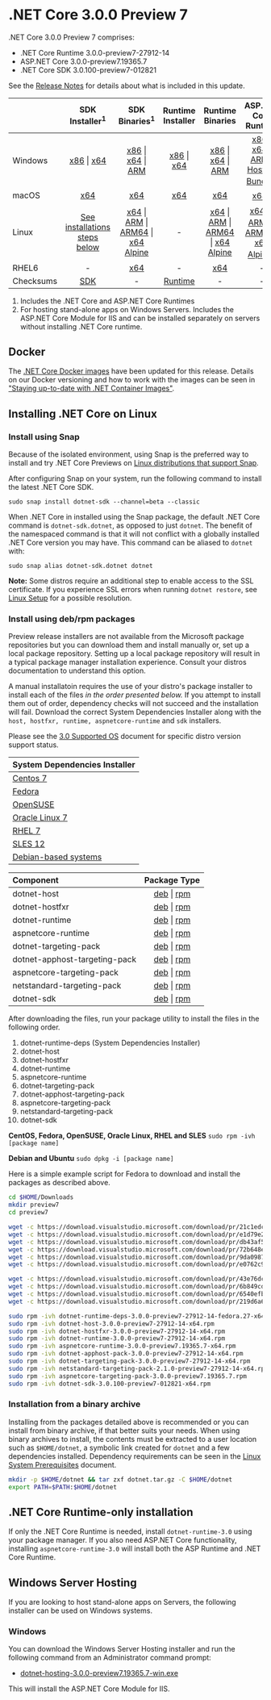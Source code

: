 # .NET Core 3.0.0 Preview 7

.NET Core 3.0.0 Preview 7 comprises:

* .NET Core Runtime 3.0.0-preview7-27912-14
* ASP.NET Core 3.0.0-preview7.19365.7
* .NET Core SDK 3.0.100-preview7-012821

See the [Release Notes][release-notes] for details about what is included in this update.

|           | SDK Installer<sup>1</sup>                        | SDK Binaries<sup>1</sup>                 | Runtime Installer                                        | Runtime Binaries                                 | ASP.NET Core Runtime           |
| --------- | :------------------------------------------:     | :----------------------:                 | :---------------------------:                            | :-------------------------:                      | :-----------------:            |
| Windows   | [x86][dotnet-sdk-win-x86.exe] \| [x64][dotnet-sdk-win-x64.exe] | [x86][dotnet-sdk-win-x86.zip] \| [x64][dotnet-sdk-win-x64.zip] \| [ARM][dotnet-sdk-win-arm.zip] | [x86][dotnet-runtime-win-x86.exe] \| [x64][dotnet-runtime-win-x64.exe] | [x86][dotnet-runtime-win-x86.zip] \| [x64][dotnet-runtime-win-x64.zip] \| [ARM][dotnet-runtime-win-arm.zip] | [x86][aspnetcore-runtime-win-x86.exe] \| [x64][aspnetcore-runtime-win-x64.exe] \| [ARM][aspnetcore-runtime-win-arm.zip] \| <br> [Hosting Bundle][dotnet-hosting-win.exe]<sup>2</sup> |
| macOS     | [x64][dotnet-sdk-osx-x64.pkg]  | [x64][dotnet-sdk-osx-x64.tar.gz]     | [x64][dotnet-runtime-osx-x64.pkg] | [x64][dotnet-runtime-osx-x64.tar.gz] | [x64][aspnetcore-runtime-osx-x64.tar.gz]<sup>1</sup>
| Linux     | [See installations steps below][linux-install]   | [x64][dotnet-sdk-linux-x64.tar.gz] \| [ARM][dotnet-sdk-linux-arm.tar.gz] \| [ARM64][dotnet-sdk-linux-arm64.tar.gz] \| [x64 Alpine][dotnet-sdk-linux-musl-x64.tar.gz] | - | [x64][dotnet-runtime-linux-x64.tar.gz] \| [ARM][dotnet-runtime-linux-arm.tar.gz] \| [ARM64][dotnet-runtime-linux-arm64.tar.gz] \| [x64 Alpine][dotnet-runtime-linux-musl-x64.tar.gz] | [x64][aspnetcore-runtime-linux-x64.tar.gz]<sup>1</sup>  \| [ARM][aspnetcore-runtime-linux-arm.tar.gz]<sup>1</sup> \| [ARM64][aspnetcore-runtime-linux-arm64.tar.gz] \| [x64 Alpine][aspnetcore-runtime-linux-musl-x64.tar.gz]<sup>1</sup> |
| RHEL6     | -                                                | [x64][dotnet-sdk-rhel.6-x64.tar.gz]                    | -                                                        | [x64][dotnet-runtime-rhel.6-x64.tar.gz] | - |
| Checksums | [SDK][checksums-sdk]                             | -                                        | [Runtime][checksums-runtime]                             | - | - |

1. Includes the .NET Core and ASP.NET Core Runtimes
2. For hosting stand-alone apps on Windows Servers. Includes the ASP.NET Core Module for IIS and can be installed separately on servers without installing .NET Core runtime.

## Docker

The [.NET Core Docker images](https://hub.docker.com/r/microsoft/dotnet/) have been updated for this release. Details on our Docker versioning and how to work with the images can be seen in ["Staying up-to-date with .NET Container Images"](https://devblogs.microsoft.com/dotnet/staying-up-to-date-with-net-container-images/).

## Installing .NET Core on Linux

### Install using Snap

Because of the isolated environment, using Snap is the preferred way to install and try .NET Core Previews on [Linux distributions that support Snap](https://docs.snapcraft.io/installing-snapd/6735).

After configuring Snap on your system, run the following command to install the latest .NET Core SDK.

`sudo snap install dotnet-sdk --channel=beta --classic`

When .NET Core in installed using the Snap package, the default .NET Core command is `dotnet-sdk.dotnet`, as opposed to just `dotnet`. The benefit of the namespaced command is that it will not conflict with a globally installed .NET Core version you may have. This command can be aliased to `dotnet` with:

`sudo snap alias dotnet-sdk.dotnet dotnet`

**Note:** Some distros require an additional step to enable access to the SSL certificate. If you experience SSL errors when running `dotnet restore`, see [Linux Setup](https://github.com/dotnet/core/blob/main/Documentation/linux-setup.md) for a possible resolution.

### Install using deb/rpm packages

Preview release installers are not available from the Microsoft package repositories but you can download them and install manually or, set up a local package repository. Setting up a local package repository will result in a typical package manager installation experience. Consult your distros documentation to understand this option.

A manual installatoin requires the use of your distro's package installer to install each of the files *in the order presented below.* If you attempt to install them out of order, dependency checks will not succeed and the installation will fail. Download the correct System Dependencies Installer along with the `host, hostfxr, runtime, aspnetcore-runtime` and `sdk` installers.

Please see the [3.0 Supported OS](https://github.com/dotnet/core/blob/main/release-notes/3.0/3.0-supported-os.md) document for specific distro version support status.

| **System Dependencies Installer** |
| :-- |
| [Centos 7][dotnet-runtime-deps-centos.7-x64.rpm] |
| [Fedora][dotnet-runtime-deps-fedora.27-x64.rpm] |
| [OpenSUSE][dotnet-runtime-deps-opensuse.42-x64.rpm] |
| [Oracle Linux 7][dotnet-runtime-deps-oraclelinux.7-x64.rpm] |
| [RHEL 7][dotnet-runtime-deps-rhel.7-x64.rpm] |
| [SLES 12][dotnet-runtime-deps-sles.12-x64.rpm] |
| [Debian-based systems][dotnet-runtime-deps-x64.deb] |

| **Component** | **Package Type** |
| :--- | :---: |
| dotnet-host | [deb][dotnet-host-x64.deb] \| [rpm][dotnet-host-x64.rpm] |
| dotnet-hostfxr | [deb][dotnet-hostfxr-x64.deb] \| [rpm][dotnet-hostfxr-x64.rpm] |
| dotnet-runtime | [deb][dotnet-runtime-x64.deb] \| [rpm][dotnet-runtime-x64.rpm] |
| aspnetcore-runtime | [deb][aspnetcore-runtime-x64.deb] \| [rpm][aspnetcore-runtime-x64.rpm] |
| dotnet-targeting-pack | [deb][dotnet-targeting-pack-x64.deb] \| [rpm][dotnet-targeting-pack-x64.rpm] |
| dotnet-apphost-targeting-pack | [deb][dotnet-apphost-pack-x64.deb] \| [rpm][dotnet-apphost-pack-x64.rpm] |
| aspnetcore-targeting-pack | [deb][aspnetcore-targeting-pack.deb] \| [rpm][aspnetcore-targeting-pack.rpm] |
| netstandard-targeting-pack | [deb][netstandard-targeting-pack-x64.deb] \| [rpm][netstandard-targeting-pack-x64.rpm] |
| dotnet-sdk | [deb][dotnet-sdk-x64.deb] \| [rpm][dotnet-sdk-x64.rpm] |

After downloading the files, run your package utility to install the files in the following order.

1. dotnet-runtime-deps (System Dependencies Installer)
2. dotnet-host
3. dotnet-hostfxr
4. dotnet-runtime
5. aspnetcore-runtime
6. dotnet-targeting-pack
7. dotnet-apphost-targeting-pack
8. aspnetcore-targeting-pack
9. netstandard-targeting-pack
10. dotnet-sdk

**CentOS, Fedora, OpenSUSE, Oracle Linux, RHEL and SLES**
`sudo rpm -ivh [package name]`

**Debian and Ubuntu**
`sudo dpkg -i [package name]`

Here is a simple example script for Fedora to download and install the packages as described above.

``` bash
cd $HOME/Downloads
mkdir preview7
cd preview7

wget -c https://download.visualstudio.microsoft.com/download/pr/21c1edcc-4296-45fe-9e09-b5f0b992ec04/4119552e4774c7d2289cdac1b41d005d/dotnet-host-3.0.0-preview7-27912-14-x64.rpm
wget -c https://download.visualstudio.microsoft.com/download/pr/e1d79e2c-7d95-46be-a394-7ada4821fdb9/3a36e07e3d8db39db289123fa0c339eb/dotnet-hostfxr-3.0.0-preview7-27912-14-x64.rpm
wget -c https://download.visualstudio.microsoft.com/download/pr/db43af51-c07c-4ce2-8ac9-ea3ef2c6ab9a/9fe1680c15cb421765e18a010fe8d4e8/dotnet-runtime-3.0.0-preview7-27912-14-x64.rpm
wget -c https://download.visualstudio.microsoft.com/download/pr/72b648e4-3f67-4311-86a6-5a7ccb29905a/d7252cc35caaab93516eb3acef41fcce/dotnet-runtime-deps-3.0.0-preview7-27912-14-fedora.27-x64.rpm
wget -c https://download.visualstudio.microsoft.com/download/pr/9da0987c-e44a-4e20-b6d7-7fe8710af24f/c8398b1c24181cb401481bfda1d91951/aspnetcore-runtime-3.0.0-preview7.19365.7-x64.rpm
wget -c https://download.visualstudio.microsoft.com/download/pr/e0762c9a-6e37-410d-9b32-254f3f19106a/bc7f3d5980afb56aae800f91388cba9d/dotnet-sdk-3.0.100-preview7-012821-x64.rpm

wget -c https://download.visualstudio.microsoft.com/download/pr/43e76dc3-cfd3-42e0-b94e-9c0f9beb2fb1/14a7ca8b7ead99847fc5b4c0ca695a59/dotnet-apphost-pack-3.0.0-preview7-27912-14-x64.rpm
wget -c https://download.visualstudio.microsoft.com/download/pr/6b849cd7-8bc4-4825-9896-1a4dad65a0a0/deb315e5aa6514ca2cec7609612dca79/dotnet-targeting-pack-3.0.0-preview7-27912-14-x64.rpm
wget -c https://download.visualstudio.microsoft.com/download/pr/6540efb8-9920-4055-99d2-fb4c43553490/6d40a70c3b6402e5aa6fa10e5de74850/netstandard-targeting-pack-2.1.0-preview7-27912-14-x64.rpm
wget -c https://download.visualstudio.microsoft.com/download/pr/219d6a6b-1d89-4568-b948-59fe9e641f74/d2538df6dceb35a292a2f87a494d6b1b/aspnetcore-targeting-pack-3.0.0-preview7.19365.7.rpm

sudo rpm -ivh dotnet-runtime-deps-3.0.0-preview7-27912-14-fedora.27-x64.rpm
sudo rpm -ivh dotnet-host-3.0.0-preview7-27912-14-x64.rpm
sudo rpm -ivh dotnet-hostfxr-3.0.0-preview7-27912-14-x64.rpm
sudo rpm -ivh dotnet-runtime-3.0.0-preview7-27912-14-x64.rpm
sudo rpm -ivh aspnetcore-runtime-3.0.0-preview7.19365.7-x64.rpm
sudo rpm -ivh dotnet-apphost-pack-3.0.0-preview7-27912-14-x64.rpm
sudo rpm -ivh dotnet-targeting-pack-3.0.0-preview7-27912-14-x64.rpm
sudo rpm -ivh netstandard-targeting-pack-2.1.0-preview7-27912-14-x64.rpm
sudo rpm -ivh aspnetcore-targeting-pack-3.0.0-preview7.19365.7.rpm
sudo rpm -ivh dotnet-sdk-3.0.100-preview7-012821-x64.rpm
```

### Installation from a binary archive

Installing from the packages detailed above is recommended or you can install from binary archive, if that better suits your needs. When using binary archives to install, the contents must be extracted to a user location such as `$HOME/dotnet`, a symbolic link created for `dotnet` and a few dependencies installed. Dependency requirements can be seen in the [Linux System Prerequisites](https://github.com/dotnet/core/blob/main/Documentation/linux-prereqs.md) document.

```bash
mkdir -p $HOME/dotnet && tar zxf dotnet.tar.gz -C $HOME/dotnet
export PATH=$PATH:$HOME/dotnet
```

## .NET Core Runtime-only installation

If only the .NET Core Runtime is needed, install `dotnet-runtime-3.0` using your package manager. If you also need ASP.NET Core functionality, installing `aspnetcore-runtime-3.0` will install both the ASP Runtime and .NET Core Runtime.

## Windows Server Hosting

If you are looking to host stand-alone apps on Servers, the following installer can be used on Windows systems.

### Windows

You can download the Windows Server Hosting installer and run the following command from an Administrator command prompt:

* [dotnet-hosting-3.0.0-preview7.19365.7-win.exe][dotnet-hosting-win.exe]

This will install the ASP.NET Core Module for IIS.

[blob-runtime]: https://dotnetcli.blob.core.windows.net/dotnet/Runtime/
[blob-sdk]: https://dotnetcli.blob.core.windows.net/dotnet/Sdk/
[release-notes]: https://github.com/dotnet/core/blob/main/release-notes/3.0/preview/3.0.0-preview7.md

[dotnet-host-x64.deb]: https://download.visualstudio.microsoft.com/download/pr/75df8900-3c7c-4c83-a142-ac464aba5424/2b9621b80f3e6777d436f6aabaaced27/dotnet-host-3.0.0-preview7-27912-14-x64.deb
[dotnet-host-x64.rpm]: https://download.visualstudio.microsoft.com/download/pr/21c1edcc-4296-45fe-9e09-b5f0b992ec04/4119552e4774c7d2289cdac1b41d005d/dotnet-host-3.0.0-preview7-27912-14-x64.rpm
[dotnet-hostfxr-x64.deb]: https://download.visualstudio.microsoft.com/download/pr/14afe93a-0608-455f-835d-21bad58b79c5/0bdf5dea07ed8b2724a4a9b4f2e291c5/dotnet-hostfxr-3.0.0-preview7-27912-14-x64.deb
[dotnet-hostfxr-x64.rpm]: https://download.visualstudio.microsoft.com/download/pr/e1d79e2c-7d95-46be-a394-7ada4821fdb9/3a36e07e3d8db39db289123fa0c339eb/dotnet-hostfxr-3.0.0-preview7-27912-14-x64.rpm

[dotnet-runtime-linux-arm.tar.gz]: https://download.visualstudio.microsoft.com/download/pr/02a60af9-15e0-4635-9f50-7394c181cecd/e19f0798e496e6625811f9779df939fc/dotnet-runtime-3.0.0-preview7-27912-14-linux-arm.tar.gz
[dotnet-runtime-linux-arm64.tar.gz]: https://download.visualstudio.microsoft.com/download/pr/d9095852-56f2-421a-a322-b254c9f5d106/dc71dc5bc53c81e868d40221316c9a09/dotnet-runtime-3.0.0-preview7-27912-14-linux-arm64.tar.gz
[dotnet-runtime-linux-musl-x64.tar.gz]: https://download.visualstudio.microsoft.com/download/pr/523c8c81-e023-482c-83a5-1723ea48e104/2032044c9402893bcec6c6fb32d9c0ba/dotnet-runtime-3.0.0-preview7-27912-14-linux-musl-x64.tar.gz
[dotnet-runtime-linux-x64.tar.gz]: https://download.visualstudio.microsoft.com/download/pr/8ac39a59-0f01-4f2d-8a3b-41b7b6d01f21/e2db10c3498c7344aa6847721a8cb832/dotnet-runtime-3.0.0-preview7-27912-14-linux-x64.tar.gz
[dotnet-runtime-osx-x64.pkg]: https://download.visualstudio.microsoft.com/download/pr/519eb30b-5850-4b5e-a874-82df9bab07fb/0fc500b49aee8b59e6b8eac668f818e4/dotnet-runtime-3.0.0-preview7-27912-14-osx-x64.pkg
[dotnet-runtime-osx-x64.tar.gz]: https://download.visualstudio.microsoft.com/download/pr/38d85975-b7e9-4eb9-ab6a-cae6d09e5ef0/2763b3065f1e2bf6951e26557282bb82/dotnet-runtime-3.0.0-preview7-27912-14-osx-x64.tar.gz
[dotnet-runtime-rhel.6-x64.tar.gz]: https://download.visualstudio.microsoft.com/download/pr/9a403fa2-5072-456e-8312-746d1b846f7a/65301afee6825496555e30cedddc67c8/dotnet-runtime-3.0.0-preview7-27912-14-rhel.6-x64.tar.gz
[dotnet-runtime-win-arm.zip]: https://download.visualstudio.microsoft.com/download/pr/413e4397-a862-485f-ae54-9ba2f01ee6a1/722c79fd7b8ee394e4d38fb0093d2ead/dotnet-runtime-3.0.0-preview7-27912-14-win-arm.zip
[dotnet-runtime-win-x64.exe]: https://download.visualstudio.microsoft.com/download/pr/9ef148e5-e1e2-46a5-a0bf-c556cc999204/d0e0882b1fb57b7fcf850e80ada3df4f/dotnet-runtime-3.0.0-preview7-27912-14-win-x64.exe
[dotnet-runtime-win-x64.zip]: https://download.visualstudio.microsoft.com/download/pr/7b03088b-2ab1-4a29-abd8-287e990946d4/498f424a6bda8e369806e4a765eb37db/dotnet-runtime-3.0.0-preview7-27912-14-win-x64.zip
[dotnet-runtime-win-x86.exe]: https://download.visualstudio.microsoft.com/download/pr/5dd5f4db-81b6-42d0-9a9d-b6457ef231b8/68800a8d75cc2dc92b0816b4acdeee33/dotnet-runtime-3.0.0-preview7-27912-14-win-x86.exe
[dotnet-runtime-win-x86.zip]: https://download.visualstudio.microsoft.com/download/pr/8832b0fc-e294-4ff4-829b-051655e09073/2b9f733971983809fa7811abc01b1881/dotnet-runtime-3.0.0-preview7-27912-14-win-x86.zip
[dotnet-runtime-x64.deb]: https://download.visualstudio.microsoft.com/download/pr/e091a028-ba39-4fa7-b67e-ea94cc17c796/486715c7f03753721d3e36eb2802b78a/dotnet-runtime-3.0.0-preview7-27912-14-x64.deb
[dotnet-runtime-x64.rpm]: https://download.visualstudio.microsoft.com/download/pr/db43af51-c07c-4ce2-8ac9-ea3ef2c6ab9a/9fe1680c15cb421765e18a010fe8d4e8/dotnet-runtime-3.0.0-preview7-27912-14-x64.rpm
[dotnet-runtime-deps-centos.7-x64.rpm]: https://download.visualstudio.microsoft.com/download/pr/422a9ec8-ea7b-4c9a-a4f4-5c2fe97c5d03/4223ae36afed5b281c5ae67a641e6a16/dotnet-runtime-deps-3.0.0-preview7-27912-14-centos.7-x64.rpm
[dotnet-runtime-deps-fedora.27-x64.rpm]: https://download.visualstudio.microsoft.com/download/pr/72b648e4-3f67-4311-86a6-5a7ccb29905a/d7252cc35caaab93516eb3acef41fcce/dotnet-runtime-deps-3.0.0-preview7-27912-14-fedora.27-x64.rpm
[dotnet-runtime-deps-opensuse.42-x64.rpm]: https://download.visualstudio.microsoft.com/download/pr/faa95feb-79e1-4a15-ab9b-f09d7ba95c23/c9effc067e18a3a72db36c16683dd00a/dotnet-runtime-deps-3.0.0-preview7-27912-14-opensuse.42-x64.rpm
[dotnet-runtime-deps-oraclelinux.7-x64.rpm]: https://download.visualstudio.microsoft.com/download/pr/6aaffc73-62d5-4642-8877-2605c3be5781/0be97744d82d73f6e1db842d0dfd2185/dotnet-runtime-deps-3.0.0-preview7-27912-14-oraclelinux.7-x64.rpm
[dotnet-runtime-deps-rhel.7-x64.rpm]: https://download.visualstudio.microsoft.com/download/pr/cb7bdfbc-6535-4197-8b91-daed8438d43d/6a2f3f1b55458426587da52e2d29e387/dotnet-runtime-deps-3.0.0-preview7-27912-14-rhel.7-x64.rpm
[dotnet-runtime-deps-sles.12-x64.rpm]: https://download.visualstudio.microsoft.com/download/pr/598d1ea4-6d87-4612-876a-d7f505473fd8/cf2a4f643df307ff5f3a124f82eed8ae/dotnet-runtime-deps-3.0.0-preview7-27912-14-sles.12-x64.rpm
[dotnet-runtime-deps-x64.deb]: https://download.visualstudio.microsoft.com/download/pr/d2aa2c7e-d7f5-4868-9217-63f8b5a9cc2e/d25435ba6ff71c8959c89eb3ab8dcd21/dotnet-runtime-deps-3.0.0-preview7-27912-14-x64.deb

[aspnetcore-runtime-linux-arm.tar.gz]: https://download.visualstudio.microsoft.com/download/pr/e4aec681-f869-494b-84b7-8891ed57f14c/44748bf22dec06c9a8c24b2c4b1dc343/aspnetcore-runtime-3.0.0-preview7.19365.7-linux-arm.tar.gz
[aspnetcore-runtime-linux-arm64.tar.gz]: https://download.visualstudio.microsoft.com/download/pr/8c05daa0-f842-4f54-857d-94f066aec7bd/6206defbf72869fbc17a717edb0e5aec/aspnetcore-runtime-3.0.0-preview7.19365.7-linux-arm64.tar.gz
[aspnetcore-runtime-linux-musl-x64.tar.gz]: https://download.visualstudio.microsoft.com/download/pr/e95772a9-f0e5-45f4-b06d-3b53b75ccb28/d180b377fcc9fb805569a565ed5a9ab9/aspnetcore-runtime-3.0.0-preview7.19365.7-linux-musl-x64.tar.gz
[aspnetcore-runtime-linux-x64.tar.gz]: https://download.visualstudio.microsoft.com/download/pr/02241c22-f7c1-4eb9-a599-02c3b27461f0/00725bf30e6deadc0facc9a1757d0eea/aspnetcore-runtime-3.0.0-preview7.19365.7-linux-x64.tar.gz
[aspnetcore-runtime-osx-x64.tar.gz]: https://download.visualstudio.microsoft.com/download/pr/7b6c1370-8878-4203-8d4b-16ef649e9c3e/c9184449bb94f844150b04480006e3fd/aspnetcore-runtime-3.0.0-preview7.19365.7-osx-x64.tar.gz
[aspnetcore-runtime-rh.rhel.7-x64.rpm]: https://download.visualstudio.microsoft.com/download/pr/2fa0a3dc-5e14-4916-82a3-f11fff13e8c1/71bddc4ecefc2992ea2f20fa4c3cda75/aspnetcore-runtime-3.0.0-preview7.19365.7-rh.rhel.7-x64.rpm
[aspnetcore-runtime-win-arm.zip]: https://download.visualstudio.microsoft.com/download/pr/02804c86-4380-4f12-a2a7-e5a1503582a3/ea1083125d4fcd1457001ad9de239922/aspnetcore-runtime-3.0.0-preview7.19365.7-win-arm.zip
[aspnetcore-runtime-win-x64.exe]: https://download.visualstudio.microsoft.com/download/pr/3e73f590-8f63-4971-b382-1845e0f165d2/d3383b1cda46753f0ff351d702d5e416/aspnetcore-runtime-3.0.0-preview7.19365.7-win-x64.exe
[aspnetcore-runtime-win-x64.zip]: https://download.visualstudio.microsoft.com/download/pr/d7198b9e-fd9b-41ca-b6ab-910aaf9fe430/63fa5f438935ded6f56fa676cfac126b/aspnetcore-runtime-3.0.0-preview7.19365.7-win-x64.zip
[aspnetcore-runtime-win-x86.exe]: https://download.visualstudio.microsoft.com/download/pr/0fc46441-25dd-4058-b4e7-b1d16ae95382/5cfb6abe90b1d003dea5e295c6d2e4c2/aspnetcore-runtime-3.0.0-preview7.19365.7-win-x86.exe
[aspnetcore-runtime-win-x86.zip]: https://download.visualstudio.microsoft.com/download/pr/8aac48a1-f2ec-4592-8cb8-e037e8439eaf/7469a9bde5afb34d37a9d9a42e9ba281/aspnetcore-runtime-3.0.0-preview7.19365.7-win-x86.zip
[aspnetcore-runtime-x64.deb]: https://download.visualstudio.microsoft.com/download/pr/24905020-03ea-4cfc-9362-c48067865fb1/9bf81548b0121de0e92565d99b2680c0/aspnetcore-runtime-3.0.0-preview7.19365.7-x64.deb
[aspnetcore-runtime-x64.rpm]: https://download.visualstudio.microsoft.com/download/pr/9da0987c-e44a-4e20-b6d7-7fe8710af24f/c8398b1c24181cb401481bfda1d91951/aspnetcore-runtime-3.0.0-preview7.19365.7-x64.rpm
[aspnetcore-targeting-pack.deb]: https://download.visualstudio.microsoft.com/download/pr/ab736c3a-7d76-4e4f-bb38-276a8461f136/e52cd442cf11475581d648c70e9a0fe9/aspnetcore-targeting-pack-3.0.0-preview7.19365.7.deb
[aspnetcore-targeting-pack.rpm]: https://download.visualstudio.microsoft.com/download/pr/219d6a6b-1d89-4568-b948-59fe9e641f74/d2538df6dceb35a292a2f87a494d6b1b/aspnetcore-targeting-pack-3.0.0-preview7.19365.7.rpm
[dotnet-hosting-win.exe]: https://download.visualstudio.microsoft.com/download/pr/bf79e503-defd-4034-a5d4-a5c055f5d589/7383e4dac92dc0cc7f1075321d6394c6/dotnet-hosting-3.0.0-preview7.19365.7-win.exe

[dotnet-sdk-linux-arm.tar.gz]: https://download.visualstudio.microsoft.com/download/pr/11d6ec80-4d7f-4100-8a54-809ed30b203e/1c0267225b22437aca9fdfe04160d1d5/dotnet-sdk-3.0.100-preview7-012821-linux-arm.tar.gz
[dotnet-sdk-linux-arm64.tar.gz]: https://download.visualstudio.microsoft.com/download/pr/bfc59591-60a7-47e4-80ac-c345c70daf71/38efa2e4d9a70e35e85145e7da88aa54/dotnet-sdk-3.0.100-preview7-012821-linux-arm64.tar.gz
[dotnet-sdk-linux-musl-x64.tar.gz]: https://download.visualstudio.microsoft.com/download/pr/39a668ec-feee-4655-bae9-7d2d276e3158/7df1b578dccaba181527f60d5390955a/dotnet-sdk-3.0.100-preview7-012821-linux-musl-x64.tar.gz
[dotnet-sdk-linux-x64.tar.gz]: https://download.visualstudio.microsoft.com/download/pr/c624c5d6-0e9c-4dd9-9506-6b197ef44dc8/ad61b332f3abcc7dec3a49434e4766e1/dotnet-sdk-3.0.100-preview7-012821-linux-x64.tar.gz
[dotnet-sdk-osx-x64.pkg]: https://download.visualstudio.microsoft.com/download/pr/64cb8405-ee15-4a9a-bf25-1201531f4519/b619596c137a08b204fc79a213bb9763/dotnet-sdk-3.0.100-preview7-012821-osx-x64.pkg
[dotnet-sdk-osx-x64.tar.gz]: https://download.visualstudio.microsoft.com/download/pr/8359b463-1d6f-4be0-b6bf-41c163e22573/9f1ad6cb14b8c622642c96933e274211/dotnet-sdk-3.0.100-preview7-012821-osx-x64.tar.gz
[dotnet-sdk-rhel.6-x64.tar.gz]: https://download.visualstudio.microsoft.com/download/pr/0b879894-41f9-4a9c-9458-40424d419336/7cf6f9883cb04b13e3a8f9a9a373399e/dotnet-sdk-3.0.100-preview7-012821-rhel.6-x64.tar.gz
[dotnet-sdk-win-arm.zip]: https://download.visualstudio.microsoft.com/download/pr/a57b91a2-e194-47be-855c-50a301b6a6d0/6ff599db0542abbeae5ab2ce44240c37/dotnet-sdk-3.0.100-preview7-012821-win-arm.zip
[dotnet-sdk-win-x64.exe]: https://download.visualstudio.microsoft.com/download/pr/a65e3536-ad76-4808-9920-83702aeed082/3c6ab9eaa0bc99df442be91e7b7950ff/dotnet-sdk-3.0.100-preview7-012821-win-x64.exe
[dotnet-sdk-win-x64.zip]: https://download.visualstudio.microsoft.com/download/pr/41e4c58f-3ac9-43f6-84b6-f57d2135331a/3691b61f15f1f5f844d687e542c4dc72/dotnet-sdk-3.0.100-preview7-012821-win-x64.zip
[dotnet-sdk-win-x86.exe]: https://download.visualstudio.microsoft.com/download/pr/e7e10509-f1ec-4d5c-9fe9-33a2d5a8fac0/dcf905cdac05719a5a5fa1ee1c365c4e/dotnet-sdk-3.0.100-preview7-012821-win-x86.exe
[dotnet-sdk-win-x86.zip]: https://download.visualstudio.microsoft.com/download/pr/32653590-afde-4109-8592-f19220d5ed2e/4128a2693ad0521f4c321290496113ac/dotnet-sdk-3.0.100-preview7-012821-win-x86.zip
[dotnet-sdk-x64.deb]: https://download.visualstudio.microsoft.com/download/pr/e9a2527e-e38f-4bec-9b63-2ba4dedfd748/358830b14b2a7d2ae5cf8260c041e898/dotnet-sdk-3.0.100-preview7-012821-x64.deb
[dotnet-sdk-x64.rpm]: https://download.visualstudio.microsoft.com/download/pr/e0762c9a-6e37-410d-9b32-254f3f19106a/bc7f3d5980afb56aae800f91388cba9d/dotnet-sdk-3.0.100-preview7-012821-x64.rpm

[dotnet-apphost-pack-x64.deb]: https://download.visualstudio.microsoft.com/download/pr/e28b12ba-1e42-4749-aae1-1b3c5ed38794/202211c1e6c32569eec3e0d52638a1d6/dotnet-apphost-pack-3.0.0-preview7-27912-14-x64.deb
[dotnet-apphost-pack-x64.rpm]: https://download.visualstudio.microsoft.com/download/pr/43e76dc3-cfd3-42e0-b94e-9c0f9beb2fb1/14a7ca8b7ead99847fc5b4c0ca695a59/dotnet-apphost-pack-3.0.0-preview7-27912-14-x64.rpm
[netstandard-targeting-pack-osx-x64.pkg]: https://download.visualstudio.microsoft.com/download/pr/83e43735-491d-4116-bcf6-8b8627139db3/6de70e3c1d8e593f825241a6a8328df2/netstandard-targeting-pack-2.1.0-preview7-27912-14-osx-x64.pkg
[netstandard-targeting-pack-x64.deb]: https://download.visualstudio.microsoft.com/download/pr/5bfdb390-e660-4db9-9425-bea30457ddbc/0f2019c4665003bc5f7ea832c17ae606/netstandard-targeting-pack-2.1.0-preview7-27912-14-x64.deb
[netstandard-targeting-pack-x64.rpm]: https://download.visualstudio.microsoft.com/download/pr/6540efb8-9920-4055-99d2-fb4c43553490/6d40a70c3b6402e5aa6fa10e5de74850/netstandard-targeting-pack-2.1.0-preview7-27912-14-x64.rpm
[dotnet-targeting-pack-x64.deb]: https://download.visualstudio.microsoft.com/download/pr/0262539c-3137-4a86-9df4-f82896d16317/d8756586ecd9f55097d89f45de523059/dotnet-targeting-pack-3.0.0-preview7-27912-14-x64.deb
[dotnet-targeting-pack-x64.rpm]: https://download.visualstudio.microsoft.com/download/pr/6b849cd7-8bc4-4825-9896-1a4dad65a0a0/deb315e5aa6514ca2cec7609612dca79/dotnet-targeting-pack-3.0.0-preview7-27912-14-x64.rpm

[checksums-runtime]: https://dotnetcli.blob.core.windows.net/dotnet/checksums/3.0.0-preview7-27912-14-runtime-sha.txt
[checksums-sdk]: https://dotnetcli.blob.core.windows.net/dotnet/checksums/3.0.100-preview7-012821-sdk-sha.txt

[linux-install]: https://learn.microsoft.com/dotnet/core/install/linux
[linux-setup]: https://github.com/dotnet/core/blob/main/Documentation/linux-setup.md

[dotnet-blog]: https://devblogs.microsoft.com/dotnet/announcing-net-core-3-0-preview-7/
[aspnet-blog]: https://devblogs.microsoft.com/aspnet/asp-net-core-and-blazor-updates-in-net-core-3-0-preview-7/

[aspnet_bugs]: https://github.com/aspnet/AspNetCore/issues?q=is%3Aissue+milestone%3A3.0.0-preview7+label%3ADone+label%3Abug
[aspnet_features]: https://github.com/aspnet/AspNetCore/issues?q=is%3Aissue+milestone%3A3.0.0-preview7+label%3ADone+label%3Aenhancement
[coreclr_bugs]: https://github.com/dotnet/coreclr/issues?utf8=%E2%9C%93&q=is%3Aissue+milestone%3A3.0+label%3Abug+
[coreclr_features]: https://github.com/dotnet/coreclr/issues?q=is%3Aissue+milestone%3A3.0+label%3Aenhancement
[corefx_bugs]: https://github.com/dotnet/corefx/issues?q=is%3Aissue+milestone%3A3.0+label%3Abug
[corefx_features]: https://github.com/dotnet/corefx/issues?q=is%3Aissue+milestone%3A3.0+label%3Aenhancement
